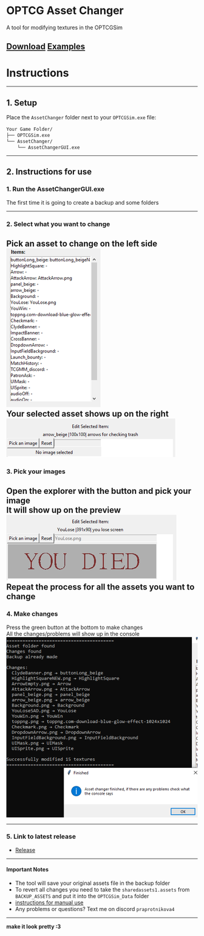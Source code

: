 # OPTCG Asset Changer

A tool for modifying textures in the OPTCGSim

[Download](https://github.com/maksmaksmaksmaksmaks/OPTCG-Asset-Changer/releases)
[Examples](images/Examples/Examples.md)
---
# Instructions

---

## 1. Setup
Place the `AssetChanger` folder next to your `OPTCGSim.exe` file:
```
Your Game Folder/
├── OPTCGSim.exe
└── AssetChanger/
    └── AssetChangerGUI.exe
```
---
## 2. Instructions for use
### 1. Run the AssetChangerGUI.exe
The first time it is going to create a backup and some folders

---

### 2. Select what you want to change
Pick an asset to change on the left side
<br>![Asset Picking List](images/AssetSelection.png)
<br>Your selected asset shows up on the right
<br>![Selection Menu](images/ImageSelectionMenu.png)
---

### 3. Pick your images
Open the explorer with the button and pick your image<br>
It will show up on the preview 
![ImagePreview](images/ImagePreview.png)<br>
Repeat the process for all the assets you want to change
---

### 4. Make changes
Press the green button at the bottom to make changes
<br>All the changes/problems will show up in the console
<br>![img_.png](img.png)

---

### 5. Link to latest release
- [Release](https://github.com/maksmaksmaksmaksmaks/OPTCG-Asset-Changer/releases)

---

#### Important Notes

- The tool will save your original assets file in the backup folder
- To revert all changes you need to take the ```sharedassets1.assets``` from ```BACKUP_ASSETS``` and put it into the ```OPTCGSim_Data``` folder
- [instructions for manual use](/OLD_instrucitons.md)
- Any problems or questions? Text me on discord ```praprotnikova4``` 

---

**make it look pretty :3**  
